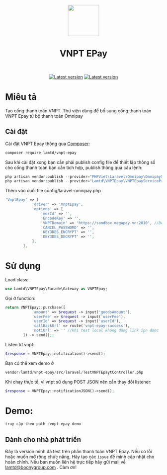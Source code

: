 <p align="center">
    <a href="https://github.com/laravel" target="_blank">
        <img src="https://avatars0.githubusercontent.com/u/958072" height="100px">
    </a>
    <h1 align="center">VNPT EPay</h1>
    <br>
    <p align="center">
    <a href="https://github.com/lamtd/vnpt-epay/"><img src="https://img.shields.io/github/license/lamtd/vnpt-epay" alt="Latest version"></a>
            <a href="https://github.com/lamtd/vnpt-epay/"><img src="https://img.shields.io/github/stars/lamtd/vnpt-epay" alt="Latest version"></a>
    </p>
</p>

# Miêu  tả
Tạo cổng thanh toán VNPT. Thư viện dùng để bổ sung cổng thanh toán VNPT Epay từ bộ thanh toán Omnipay

## Cài đặt

Cài đặt VNPT Epay thông qua [Composer](https://getcomposer.org):

```bash
composer require lamtd/vnpt-epay
```

Sau khi cài đặt xong bạn cần phải publish config file để thiết lập thông số cho cổng thanh toán bạn cần tích hợp, publish thông qua câu lệnh:


```php
php artisan vendor:publish --provider="PHPViet\Laravel\Omnipay\OmnipayServiceProvider" --tag="config"
php artisan vendor:publish --provider="Lamtd\VNPTEpay\VNPTEpayServiceProvider"
```

Thêm vào cuối file config/laravel-omnipay.php

```php
'VnptEpay' => [
            'driver' => 'VnptEpay',
            'options' => [
                'merId' => '',
                'EncodeKey' => '',
                'VNPTDomain' => 'https://sandbox.megapay.vn:2810', //Domain test
                'CANCEL_PASSWORD' => '',
                'KEY3DES_ENCRYPT' => '',
                'KEY3DES_DECRYPT' => '',
            ],
        ],
```
# Sử dụng
Load class:
```php
use Lamtd\VNPTEpay\Facade\Gateway as VNPTEpay;

```
Gọi ở function:
```php
return VNPTEpay::purchase([
            'amount' => $request -> input('goodsAmount'),
            'userFee' => $request -> input('userFee'),
            'userId' => $request -> input('userId'),
            'callBackUrl' => route('vnpt-epay-success'), 
            'notiUrl' => '' //khi test local không dùng link ipn được
        ]) -> send();;

```
Listen từ vnpt:
```php
$response = VNPTEpay::notification()->send();
```

Bạn có thể xem demo ở
```php
vendor/lamtd/vnpt-epay/src/laravel/TestVNPTEpaytController.php
```
Khi chạy thực tế, vì vnpt sử dụng POST JSON nên cần thay đổi listener:
```php
$response = VNPTEpay::notificationJSON()->send();
```

# Demo:
```php
truy cập theo path /vnpt-epay-demo
```
## Dành cho nhà phát triển

Đây là version mình đã test trên phần thanh toán VNPT Epay. Nếu có lỗi hoặc muốn mở rộng chức năng, Hãy tạo các `issue` để mình cập nhật cho hoàn chỉnh. Nếu bạn muốn liên hệ trực tiếp hãy gửi mail về lamtd@boonygroup.com . Cảm ơn!
